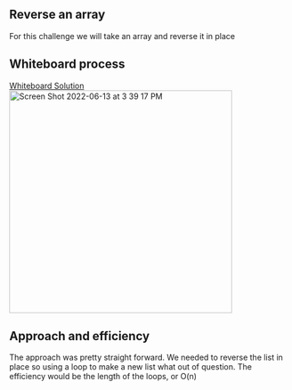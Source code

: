 ## Reverse an array
For this challenge we will take an array and reverse it in place

## Whiteboard process
[Whiteboard Solution](https://cody576851.invisionapp.com/freehand/Untitled-EusroQnhz?dsid_h=b94dce5499e777f42d4df5cd9fd2ff7baf5a0f2d090a81f98aa116f3bc57f65f&uid_h=4cddbe9cb68e9077a35b6741aa4e7f7705d48e77f04b0a62eaecdd172b4c14f7)</br>
<img width="400" alt="Screen Shot 2022-06-13 at 3 39 17 PM" src="https://user-images.githubusercontent.com/55909913/173459225-99b939b8-5e80-4822-9c47-1806856d7bdd.png">

## Approach and efficiency
The approach was pretty straight forward. We needed to reverse the list in place so using a loop to make a new list what out of question. The efficiency would be the length of the loops, or O(n)
